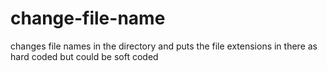 # change-file-name
changes file names in the directory and puts the file extensions in there as hard coded but could be soft coded 
